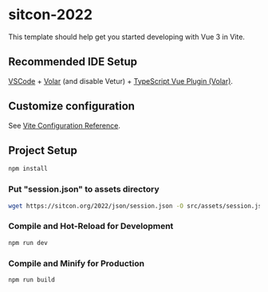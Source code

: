 # sitcon-2022

This template should help get you started developing with Vue 3 in Vite.

## Recommended IDE Setup

[VSCode](https://code.visualstudio.com/) + [Volar](https://marketplace.visualstudio.com/items?itemName=johnsoncodehk.volar) (and disable Vetur) + [TypeScript Vue Plugin (Volar)](https://marketplace.visualstudio.com/items?itemName=johnsoncodehk.vscode-typescript-vue-plugin).

## Customize configuration

See [Vite Configuration Reference](https://vitejs.dev/config/).

## Project Setup

```sh
npm install
```

### Put "session.json" to assets directory

```sh
wget https://sitcon.org/2022/json/session.json -O src/assets/session.json
```

### Compile and Hot-Reload for Development

```sh
npm run dev
```

### Compile and Minify for Production

```sh
npm run build
```
